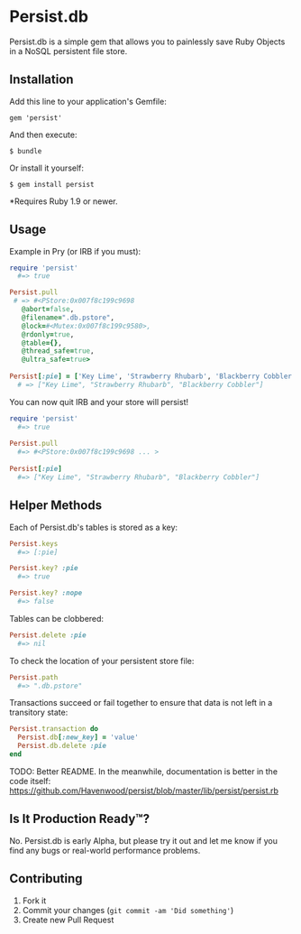 # Persist.db

Persist.db is a simple gem that allows you to painlessly save Ruby Objects in a NoSQL persistent file store.

## Installation

Add this line to your application's Gemfile:

    gem 'persist'

And then execute:

    $ bundle

Or install it yourself:

    $ gem install persist
    
*Requires Ruby 1.9 or newer.

## Usage

Example in Pry (or IRB if you must):

```ruby
require 'persist'
  #=> true

Persist.pull
 # => #<PStore:0x007f8c199c9698
   @abort=false,
   @filename=".db.pstore",
   @lock=#<Mutex:0x007f8c199c9580>,
   @rdonly=true,
   @table={},
   @thread_safe=true,
   @ultra_safe=true>
  
Persist[:pie] = ['Key Lime', 'Strawberry Rhubarb', 'Blackberry Cobbler']
  # => ["Key Lime", "Strawberry Rhubarb", "Blackberry Cobbler"]
```

You can now quit IRB and your store will persist!

```ruby
require 'persist'
  #=> true
  
Persist.pull
  #=> #<PStore:0x007f8c199c9698 ... >
  
Persist[:pie]
  #=> ["Key Lime", "Strawberry Rhubarb", "Blackberry Cobbler"]
```

## Helper Methods

Each of Persist.db's tables is stored as a key:

```ruby
Persist.keys
  #=> [:pie]

Persist.key? :pie
  #=> true

Persist.key? :nope
  #=> false
```

Tables can be clobbered:

```ruby
Persist.delete :pie
  #=> nil
```

To check the location of your persistent store file:

```ruby
Persist.path
  #=> ".db.pstore"
```

Transactions succeed or fail together to ensure that data is not left in a transitory state:

```ruby
Persist.transaction do
  Persist.db[:new_key] = 'value'
  Persist.db.delete :pie
end
```

TODO: Better README. In the meanwhile, documentation is better in the code itself: https://github.com/Havenwood/persist/blob/master/lib/persist/persist.rb

## Is It Production Ready™?
No. Persist.db is early Alpha, but please try it out and let me know if you find any bugs or real-world performance problems.

## Contributing

1. Fork it
2. Commit your changes (`git commit -am 'Did something'`)
3. Create new Pull Request
